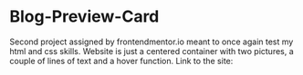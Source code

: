 # Blog-Preview-Card
Second project assigned by frontendmentor.io meant to once again test my html and css skills. Website is just a centered container with two pictures, a couple of lines of text and a hover function. Link to the site:
